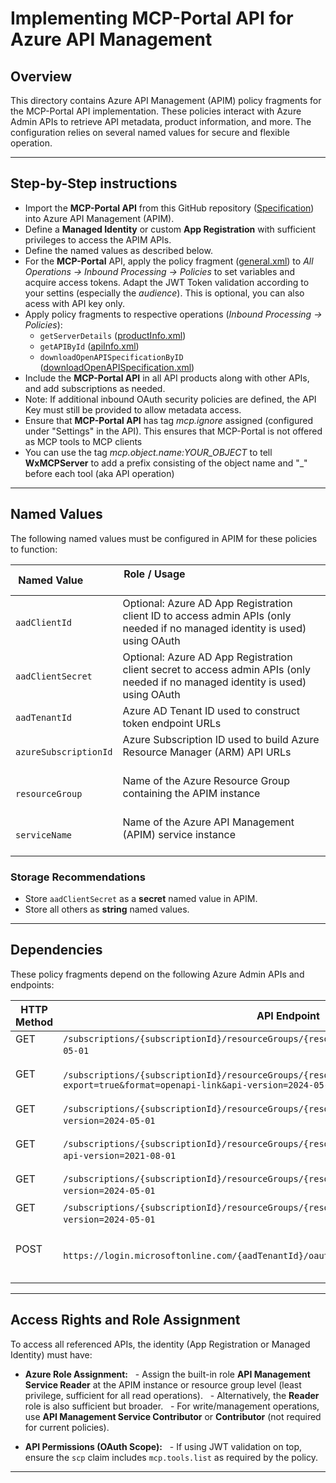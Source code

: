 # Implementing MCP-Portal API for Azure API Management


## Overview
This directory contains Azure API Management (APIM) policy fragments for the MCP-Portal API implementation. These policies interact with Azure Admin APIs to retrieve API metadata, product information, and more. The configuration relies on several named values for secure and flexible operation.


---
## Step-by-Step instructions


- Import the **MCP-Portal API** from this GitHub repository ([Specification](../../MCP-Portal-Client-1-0.yml)) into Azure API Management (APIM).
- Define a **Managed Identity** or custom **App Registration** with sufficient privileges to access the APIM APIs.
- Define the named values as described below.
- For the **MCP-Portal** API, apply the policy fragment ([general.xml](./policyFragments/general.xml)) to *All Operations -> Inbound Processing -> Policies* to set variables and acquire access tokens.
Adapt the JWT Token validation according to your settins (especially the *audience*). This is optional, you can also acess with API key only.
- Apply policy fragments to respective operations (*Inbound Processing -> Policies*):
    - `getServerDetails` ([productInfo.xml](./policyFragments/productInfo.xml))
    - `getAPIById` ([apiInfo.xml](./policyFragments/apiInfo.xml))
     - `downloadOpenAPISpecificationByID` ([downloadOpenAPISpecification.xml](./policyFragments/downloadOpenAPISpecification.xml))
- Include the **MCP-Portal API** in all API products along with other APIs, and add subscriptions as needed.
- Note: If additional inbound OAuth security policies are defined, the API Key must still be provided to allow metadata access.
- Ensure that **MCP-Portal API** has tag *mcp.ignore* assigned (configured under "Settings" in the API). This ensures that MCP-Portal is not offered as MCP tools to MCP clients
- You can use the tag *mcp.object.name:YOUR_OBJECT* to tell **WxMCPServer** to add a prefix consisting of the object name and "_" before each tool (aka API operation)


---
## Named Values


The following named values must be configured in APIM for these policies to function:


| Named Value           | Role / Usage                                                                                  |
|-----------------------|----------------------------------------------------------------------------------------------|
| `aadClientId`         | Optional: Azure AD App Registration client ID to access admin APIs (only needed if no managed identity is used) using OAuth           |
| `aadClientSecret`     | Optional: Azure AD App Registration client secret to access admin APIs (only needed if no managed identity is used) using OAuth           |
| `aadTenantId`         | Azure AD Tenant ID used to construct token endpoint URLs                                     |
| `azureSubscriptionId` | Azure Subscription ID used to build Azure Resource Manager (ARM) API URLs                                             |
| `resourceGroup`       | Name of the Azure Resource Group containing the APIM instance                                |
| `serviceName`         | Name of the Azure API Management (APIM) service instance                                     |


### Storage Recommendations
- Store `aadClientSecret` as a **secret** named value in APIM.
- Store all others as **string** named values.
---
## Dependencies


These policy fragments depend on the following Azure Admin APIs and endpoints:


| HTTP Method | API Endpoint                                                                                                                      | Purpose/Action                   |
|-------------|----------------------------------------------------------------------------------------------------------------------------------|---------------------------------|
| GET         | `/subscriptions/{subscriptionId}/resourceGroups/{resourceGroup}/providers/Microsoft.ApiManagement/service/{serviceName}/apis/{apiId}?api-version=2024-05-01`                      | Retrieve API metadata            |
| GET         | `/subscriptions/{subscriptionId}/resourceGroups/{resourceGroup}/providers/Microsoft.ApiManagement/service/{serviceName}/apis/{apiId}?export=true&format=openapi-link&api-version=2024-05-01` | Export OpenAPI/Swagger specification |
| GET         | `/subscriptions/{subscriptionId}/resourceGroups/{resourceGroup}/providers/Microsoft.ApiManagement/service/{serviceName}/apis/{apiId}/tags?api-version=2024-05-01`                | Retrieve API tags                |
| GET         | `/subscriptions/{subscriptionId}/resourceGroups/{resourceGroup}/providers/Microsoft.ApiManagement/service/{serviceName}/subscriptions/{subscriptionId}?api-version=2021-08-01`   | Retrieve APIM subscription details |
| GET         | `/subscriptions/{subscriptionId}/resourceGroups/{resourceGroup}/providers/Microsoft.ApiManagement/service/{serviceName}/products/{productId}?api-version=2024-05-01`              | Retrieve APIM product details    |
| GET         | `/subscriptions/{subscriptionId}/resourceGroups/{resourceGroup}/providers/Microsoft.ApiManagement/service/{serviceName}/products/{productId}/apis?api-version=2024-05-01`          | List APIs assigned to a product  |
| POST        | `https://login.microsoftonline.com/{aadTenantId}/oauth2/v2.0/token`                                                               | Obtain Azure AD access token via OAuth 2.0 client credentials flow  |




---
## Access Rights and Role Assignment


To access all referenced APIs, the identity (App Registration or Managed Identity) must have:


- **Azure Role Assignment:**
  - Assign the built-in role **API Management Service Reader** at the APIM instance or resource group level (least privilege, sufficient for all read operations).
  - Alternatively, the **Reader** role is also sufficient but broader.
  - For write/management operations, use **API Management Service Contributor** or **Contributor** (not required for current policies).


- **API Permissions (OAuth Scope):**
  - If using JWT validation on top, ensure the `scp` claim includes `mcp.tools.list` as required by the policy.


---
